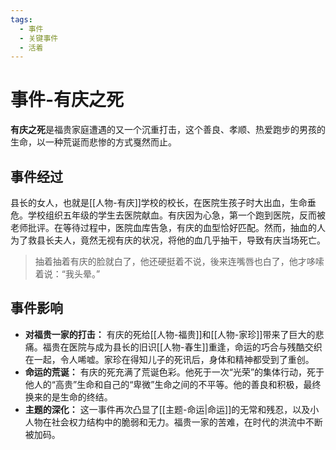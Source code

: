 ```yaml
---
tags:
  - 事件
  - 关键事件
  - 活着
---
```


# 事件-有庆之死

**有庆之死**是福贵家庭遭遇的又一个沉重打击，这个善良、孝顺、热爱跑步的男孩的生命，以一种荒诞而悲惨的方式戛然而止。

## 事件经过
县长的女人，也就是[[人物-有庆]]学校的校长，在医院生孩子时大出血，生命垂危。学校组织五年级的学生去医院献血。有庆因为心急，第一个跑到医院，反而被老师批评。在等待过程中，医院血库告急，有庆的血型恰好匹配。然而，抽血的人为了救县长夫人，竟然无视有庆的状况，将他的血几乎抽干，导致有庆当场死亡。

> 抽着抽着有庆的脸就白了，他还硬挺着不说，後来连嘴唇也白了，他才哆嗦着说：“我头晕。”

## 事件影响
- **对福贵一家的打击：** 有庆的死给[[人物-福贵]]和[[人物-家珍]]带来了巨大的悲痛。福贵在医院与成为县长的旧识[[人物-春生]]重逢，命运的巧合与残酷交织在一起，令人唏嘘。家珍在得知儿子的死讯后，身体和精神都受到了重创。
- **命运的荒诞：** 有庆的死充满了荒诞色彩。他死于一次“光荣”的集体行动，死于他人的“高贵”生命和自己的“卑微”生命之间的不平等。他的善良和积极，最终换来的是生命的终结。
- **主题的深化：** 这一事件再次凸显了[[主题-命运|命运]]的无常和残忍，以及小人物在社会权力结构中的脆弱和无力。福贵一家的苦难，在时代的洪流中不断被加码。